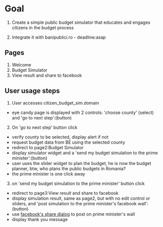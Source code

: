 # Goal

1. Create a simple public budget simulator that educates and engages citizens in the budget process

2. Integrate it with banipublici.ro - deadline:asap


## Pages
1. Welcome
2. Budget Simulator
3. View result and share to facebook

## User usage steps

1. User accesses citizen_budget_sim.domain
* eye candy page is displayed with 2 controls: 'choose county' (select) and 'go to next step':(button)
2. On 'go to next step' button click
* verify county to be selected, display alert if not
* request budget data from BE using the selected county
* redirect to page2:Budget Simulator
* display simulator widget and a 'send my budget simulation to the prime minister':(button)
* user uses the slider widget to plan the budget, he is now the budget planner, btw, who plans the public budgets in Romania?
* the prime minister is one click away
3. on 'send my budget simulation to the prime minister' button click
* redirect to page3:View result and share to facebook
* display simulation result, same as page2, but with no edit control or sliders, and 'post simulation to the prime minister's facebook wall':(button)
* use [facebook's share dialog] to post on prime minister's wall
* display thank you message

[facebook's share dialog]: https://developers.facebook.com/docs/sharing/reference/share-dialog


